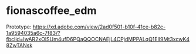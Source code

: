 # fionascoffee_edm
Prototype: https://xd.adobe.com/view/2ad0f501-b10f-41ce-b82c-1a9594035a6c-7f83/?fbclid=IwAR2xOlSUm4ufD6PQaQQOCNAEjL4CPjdMPPALqQ1ElI9Mt3xcwK48ZwTANsk
